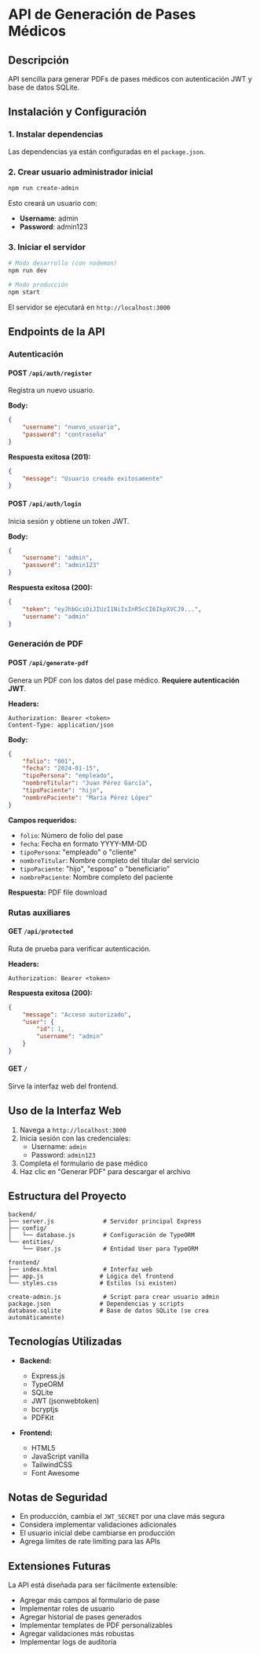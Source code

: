 # API de Generación de Pases Médicos

## Descripción
API sencilla para generar PDFs de pases médicos con autenticación JWT y base de datos SQLite.

## Instalación y Configuración

### 1. Instalar dependencias
Las dependencias ya están configuradas en el `package.json`.

### 2. Crear usuario administrador inicial
```bash
npm run create-admin
```
Esto creará un usuario con:
- **Username**: admin
- **Password**: admin123

### 3. Iniciar el servidor
```bash
# Modo desarrollo (con nodemon)
npm run dev

# Modo producción
npm start
```

El servidor se ejecutará en `http://localhost:3000`

## Endpoints de la API

### Autenticación

#### POST `/api/auth/register`
Registra un nuevo usuario.

**Body:**
```json
{
    "username": "nuevo_usuario",
    "password": "contraseña"
}
```

**Respuesta exitosa (201):**
```json
{
    "message": "Usuario creado exitosamente"
}
```

#### POST `/api/auth/login`
Inicia sesión y obtiene un token JWT.

**Body:**
```json
{
    "username": "admin",
    "password": "admin123"
}
```

**Respuesta exitosa (200):**
```json
{
    "token": "eyJhbGciOiJIUzI1NiIsInR5cCI6IkpXVCJ9...",
    "username": "admin"
}
```

### Generación de PDF

#### POST `/api/generate-pdf`
Genera un PDF con los datos del pase médico. **Requiere autenticación JWT**.

**Headers:**
```
Authorization: Bearer <token>
Content-Type: application/json
```

**Body:**
```json
{
    "folio": "001",
    "fecha": "2024-01-15",
    "tipoPersona": "empleado",
    "nombreTitular": "Juan Pérez García",
    "tipoPaciente": "hijo",
    "nombrePaciente": "María Pérez López"
}
```

**Campos requeridos:**
- `folio`: Número de folio del pase
- `fecha`: Fecha en formato YYYY-MM-DD
- `tipoPersona`: "empleado" o "cliente"
- `nombreTitular`: Nombre completo del titular del servicio
- `tipoPaciente`: "hijo", "esposo" o "beneficiario"
- `nombrePaciente`: Nombre completo del paciente

**Respuesta:** PDF file download

### Rutas auxiliares

#### GET `/api/protected`
Ruta de prueba para verificar autenticación.

**Headers:**
```
Authorization: Bearer <token>
```

**Respuesta exitosa (200):**
```json
{
    "message": "Acceso autorizado",
    "user": {
        "id": 1,
        "username": "admin"
    }
}
```

#### GET `/`
Sirve la interfaz web del frontend.

## Uso de la Interfaz Web

1. Navega a `http://localhost:3000`
2. Inicia sesión con las credenciales:
   - Username: `admin`
   - Password: `admin123`
3. Completa el formulario de pase médico
4. Haz clic en "Generar PDF" para descargar el archivo

## Estructura del Proyecto

```
backend/
├── server.js              # Servidor principal Express
├── config/
│   └── database.js        # Configuración de TypeORM
└── entities/
    └── User.js            # Entidad User para TypeORM

frontend/
├── index.html             # Interfaz web
├── app.js                # Lógica del frontend
└── styles.css            # Estilos (si existen)

create-admin.js            # Script para crear usuario admin
package.json              # Dependencias y scripts
database.sqlite           # Base de datos SQLite (se crea automáticamente)
```

## Tecnologías Utilizadas

- **Backend:**
  - Express.js
  - TypeORM
  - SQLite
  - JWT (jsonwebtoken)
  - bcryptjs
  - PDFKit

- **Frontend:**
  - HTML5
  - JavaScript vanilla
  - TailwindCSS
  - Font Awesome

## Notas de Seguridad

- En producción, cambia el `JWT_SECRET` por una clave más segura
- Considera implementar validaciones adicionales
- El usuario inicial debe cambiarse en producción
- Agrega límites de rate limiting para las APIs

## Extensiones Futuras

La API está diseñada para ser fácilmente extensible:

- Agregar más campos al formulario de pase
- Implementar roles de usuario
- Agregar historial de pases generados
- Implementar templates de PDF personalizables
- Agregar validaciones más robustas
- Implementar logs de auditoría